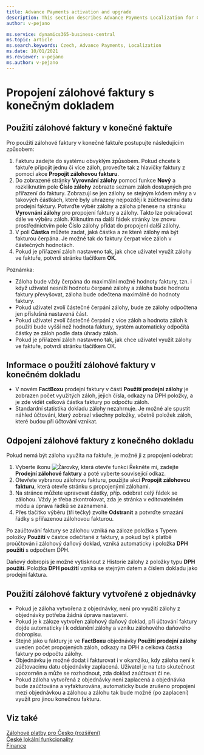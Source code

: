```yaml
---
title: Advance Payments activation and upgrade
description: This section describes Advance Payments Localization for Czech extension functionality.
author: v-pejano

ms.service: dynamics365-business-central
ms.topic: article
ms.search.keywords: Czech, Advance Payments, Localization
ms.date: 10/01/2021
ms.reviewer: v-pejano
ms.author: v-pejano
---
```


# Propojení zálohové faktury s konečným dokladem 

## Použití zálohové faktury v konečné faktuře

Pro použití zálohové faktury v konečné faktuře postupujte následujícím způsobem:

1. Fakturu zadejte do systému obvyklým způsobem. Pokud chcete k faktuře připojit jednu či více záloh, proveďte tak z hlavičky faktury z pomocí akce **Propojit zálohovou fakturu**. 
2. Do zobrazené stránky **Vyrovnání zálohy** pomocí funkce **Nový** a rozkliknutím pole **Číslo zálohy** zobrazte seznam záloh dostupných pro přiřazení do faktury. Zobrazují se jen zálohy se stejným kódem měny a v takových částkách, které byly uhrazeny nejpozději k zúčtovacímu datu prodejní faktury. Potvrďte výběr zálohy a záloha přenese na stránku **Vyrovnání zálohy** pro propojení faktury a zálohy. 
Takto lze pokračovat dále ve výběru záloh. Kliknutím na další řádek stránky lze znovu prostřednictvím pole Číslo zálohy přidat do propojení další zálohy. 
3. V poli **Částka** můžete zadat, jaká částka a ze které zálohy má být fakturou čerpána. Je možné tak do faktury čerpat více záloh v částečných hodnotách.
4. Pokud je přiřazení záloh nastaveno tak, jak chce uživatel využít zálohy ve faktuře, potvrdí stránku tlačítkem **OK**.

Poznámka: 
- Záloha bude vždy čerpána do maximální možné hodnoty faktury, tzn. i když uživatel nesníží hodnotu čerpané zálohy a záloha bude hodnotu faktury převyšovat, záloha bude odečtena maximálně do hodnoty faktury.
- Pokud uživatel zvolí částečné čerpání zálohy, bude ze zálohy odpočtena jen příslušná nastavená část.
- Pokud uživatel zvolí částečné čerpání z více záloh a hodnota záloh k použití bude vyšší než hodnota faktury, systém automaticky odpočítá částky ze záloh podle data úhrady záloh.
- Pokud je přiřazení záloh nastaveno tak, jak chce uživatel využít zálohy ve faktuře, potvrdí stránku tlačítkem OK. 

## Informace o použití zálohové faktury v konečném dokladu

- V novém **FactBoxu** prodejní faktury v části **Použití prodejní zálohy** je zobrazen počet využitých záloh, jejich čísla, odkazy na DPH položky, a je zde vidět celková částka faktury po odpočtu záloh.
- Standardní statistika dokladu zálohy nezahrnuje. Je možné ale spustit náhled účtování, který zobrazí všechny položky, včetně položek záloh, které budou při účtování vznikat.

## Odpojení zálohové faktury z konečného dokladu

Pokud nemá být záloha využita na faktuře, je možné ji z propojení odebrat:

1. Vyberte ikonu ![Žárovky, která otevře funkci Řekněte mi](../../media/ui-search/search_small.png "Řekněte mi, co chcete dělat"), zadejte **Prodejní zálohové faktury** a poté vyberte související odkaz.
2. Otevřete vybranou zálohovu fakturu, použijte akci **Propojit zálohovou fakturu**, která otevře stránku s propojenými zálohami. 
4. Na stránce můžete upravovat částky, příp. odebrat celý řádek se zálohou. Vždy je třeba zkontrolovat, zda je stránka v editovatelném módu a úprava řádků se zaznamená. 
5. Přes tlačítko výběru (tři tečky) zvolte **Odstranit** a potvrďte smazání řádky s přiřazenou zálohovou fakturou.

Po zaúčtování faktury se zálohou vzniká na záloze položka s Typem položky **Použití** v částce odečítané z faktury, a pokud byl k platbě proúčtován i zálohový daňový doklad, vzniká automaticky i položka **DPH použití** s odpočtem DPH. 

Daňový dobropis je možné vytisknout z Historie zálohy z položky typu **DPH použití**. 
Položka **DPH použití** vzniká se stejným datem a číslem dokladu jako prodejní faktura.


## Použití zálohové faktury vytvořené z objednávky

- Pokud je záloha vytvořena z objednávky, není pro využití zálohy z objednávky potřeba žádná úprava nastavení. 
- Pokud je k záloze vytvořen zálohový daňový doklad, při účtování faktury dojde automaticky i k oddanění zálohy a vzniku zálohového daňového dobropisu. 
- Stejně jako u faktury je ve **FactBoxu** objednávky **Použití prodejní zálohy** uveden počet propojených záloh, odkazy na DPH a celková částka faktury po odpočtu zálohy.
- Objednávku je možné dodat i fakturovat i v okamžiku, kdy záloha není k zúčtovacímu datu objednávky zaplacená. Uživatel je na tuto skutečnost upozorněn a může se rozhodnout, zda doklad zaúčtovat či ne.
- Pokud záloha vytvořená z objednávky není zaplacená a objednávka bude zaúčtována a vyfakturována, automaticky bude zrušeno propojení mezi objednávkou a zálohou a zálohu tak bude možné (po zaplacení) využít pro jinou konečnou fakturu.

## Viz také

[Zálohové platby pro Česko (rozšíření)](ui-extensions-advance-payments-localization-cz.md)  
[České lokální funkcionality](czech-local-functionality.md)  
[Finance](../../finance.md)
